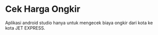 # Cek Harga Ongkir
Aplikasi android studio hanya untuk mengecek biaya ongkir dari kota ke kota  JET EXPRESS.


